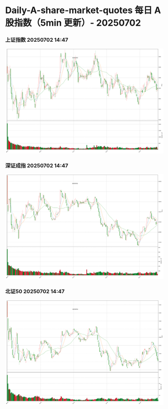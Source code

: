 
# Daily-A-share-market-quotes 每日 A 股指数（5min 更新）- 20250702

### 上证指数 20250702 14:47
![](./fig/2025/7/20250702-sh000001.png)

### 深证成指 20250702 14:47
![](./fig/2025/7/20250702-sz399001.png)

### 北证50 20250702 14:47
![](./fig/2025/7/20250702-bj899050.png)
